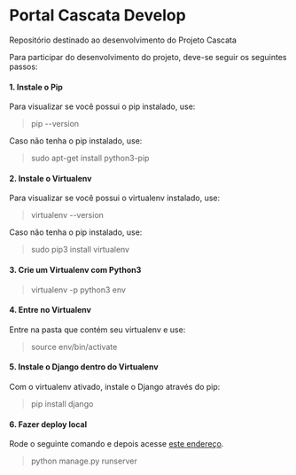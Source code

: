 # Portal Cascata Develop

Repositório destinado ao desenvolvimento do Projeto Cascata

Para participar do desenvolvimento do projeto, deve-se seguir os seguintes passos:


#### **1. Instale o Pip**
Para visualizar se você possui o pip instalado, use:
> pip --version

Caso não tenha o pip instalado, use:
> sudo apt-get install python3-pip


#### **2. Instale o Virtualenv**
Para visualizar se você possui o virtualenv instalado, use:
> virtualenv --version

Caso não tenha o pip instalado, use:
> sudo pip3 install virtualenv


#### **3. Crie um Virtualenv com Python3**
> virtualenv -p python3 env


#### **4. Entre no Virtualenv**
Entre na pasta que contém seu virtualenv e use:
> source env/bin/activate

#### **5. Instale o Django dentro do Virtualenv**
Com o virtualenv ativado, instale o Django através do pip:
> pip install django

#### **6. Fazer deploy local**
Rode o seguinte comando e depois acesse [este endereço](http://127.0.0.1:8000).
> python manage.py runserver
